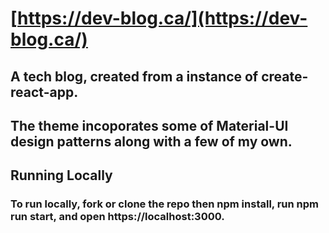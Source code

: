 # [https://dev-blog.ca/](https://dev-blog.ca/)

## A tech blog, created from a instance of create-react-app. 
## The theme incoporates some of Material-UI design patterns along with a few of my own.

## Running Locally

### To run locally, fork or clone the repo then npm install, run npm run start, and open https://localhost:3000.
